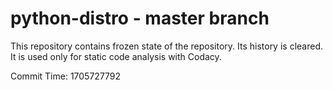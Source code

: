 # python-distro - master branch

This repository contains frozen state of the repository.
Its history is cleared. It is used only for static code
analysis with Codacy.

Commit Time: 1705727792